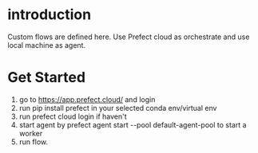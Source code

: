 # introduction
Custom flows are defined here. Use Prefect cloud as orchestrate and use local machine as agent. 

# Get Started
1. go to https://app.prefect.cloud/ and login
2. run pip install prefect in your selected conda env/virtual env
3. run prefect cloud login if haven't
4. start agent by prefect agent start --pool default-agent-pool to start a worker
5. run flow.